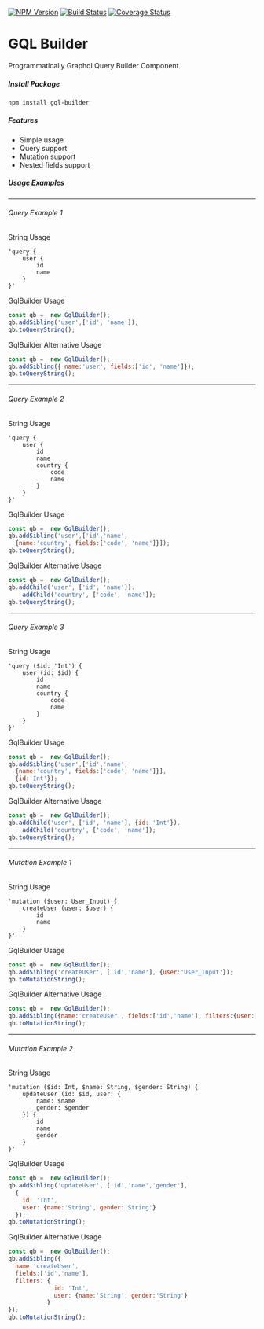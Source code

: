 [![NPM Version][npm-image]][npm-url]
[![Build Status](https://travis-ci.com/ahincalan/gql-builder.svg?branch=master)](https://travis-ci.com/ahincalan/gql-builder)
[![Coverage Status](https://coveralls.io/repos/github/ahincalan/gql-builder/badge.svg?branch=master)](https://coveralls.io/github/ahincalan/gql-builder?branch=master)


# GQL Builder
Programmatically Graphql Query Builder Component  

##### Install Package
```text
npm install gql-builder
```

##### Features
* Simple usage
* Query support
* Mutation support
* Nested fields support

##### Usage Examples


---

###### Query Example 1


String Usage
```text
'query {
    user {
        id
        name
    }
}'
```
GqlBuilder Usage
```js
const qb =  new GqlBuilder();
qb.addSibling('user',['id', 'name']);
qb.toQueryString();
```

GqlBuilder Alternative Usage 
```js
const qb =  new GqlBuilder();
qb.addSibling({ name:'user', fields:['id', 'name']});
qb.toQueryString();
```

---

###### Query Example 2
String Usage
```text
'query {
    user {
        id
        name
        country {
            code
            name            
        }
    }
}'
```

GqlBuilder Usage
```js
const qb =  new GqlBuilder();
qb.addSibling('user',['id','name',
  {name:'country', fields:['code', 'name']}]);
qb.toQueryString();
```

GqlBuilder Alternative Usage 
```js
const qb =  new GqlBuilder();
qb.addChild('user', ['id', 'name']).
    addChild('country', ['code', 'name']);
qb.toQueryString();
```

---

###### Query Example 3
String Usage
```text
'query ($id: 'Int') {
    user (id: $id) {
        id
        name
        country {
            code
            name            
        }
    }
}'
```

GqlBuilder Usage
```js
const qb =  new GqlBuilder();
qb.addSibling('user',['id','name',
  {name:'country', fields:['code', 'name']}],
  {id:'Int'});
qb.toQueryString();
```

GqlBuilder Alternative Usage 
```js
const qb =  new GqlBuilder();
qb.addChild('user', ['id', 'name'], {id: 'Int'}).
    addChild('country', ['code', 'name']);
qb.toQueryString();
```

---

###### Mutation Example 1
String Usage
```text
'mutation ($user: User_Input) {
    createUser (user: $user) {
        id
        name
    }
}'
```

GqlBuilder Usage
```js
const qb =  new GqlBuilder();
qb.addSibling('createUser', ['id','name'], {user:'User_Input'});
qb.toMutationString();
```

GqlBuilder Alternative Usage 
```js
const qb =  new GqlBuilder();
qb.addSibling({name:'createUser', fields:['id','name'], filters:{user:'User_Input'}});
qb.toMutationString();
```

---

###### Mutation Example 2
String Usage
```text
'mutation ($id: Int, $name: String, $gender: String) {
    updateUser (id: $id, user: {
        name: $name
        gender: $gender
    }) {
        id
        name
        gender
    }
}'
```

GqlBuilder Usage
```js
const qb =  new GqlBuilder();
qb.addSibling('updateUser', ['id','name','gender'], 
  {
    id: 'Int', 
    user: {name:'String', gender:'String'}
  });
qb.toMutationString();
```

GqlBuilder Alternative Usage 
```js
const qb =  new GqlBuilder();
qb.addSibling({
  name:'createUser', 
  fields:['id','name'], 
  filters: {
             id: 'Int', 
             user: {name:'String', gender:'String'}
           }
});
qb.toMutationString();
```

[npm-image]: https://img.shields.io/npm/v/gql-builder.svg
[npm-url]: https://npmjs.org/package/gql-builder
